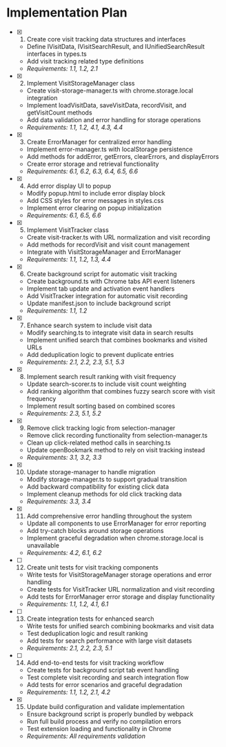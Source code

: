 # Implementation Plan

- [x] 1. Create core visit tracking data structures and interfaces
  - Define IVisitData, IVisitSearchResult, and IUnifiedSearchResult interfaces in types.ts
  - Add visit tracking related type definitions
  - _Requirements: 1.1, 1.2, 2.1_

- [x] 2. Implement VisitStorageManager class
  - Create visit-storage-manager.ts with chrome.storage.local integration
  - Implement loadVisitData, saveVisitData, recordVisit, and getVisitCount methods
  - Add data validation and error handling for storage operations
  - _Requirements: 1.1, 1.2, 4.1, 4.3, 4.4_

- [x] 3. Create ErrorManager for centralized error handling
  - Implement error-manager.ts with localStorage persistence
  - Add methods for addError, getErrors, clearErrors, and displayErrors
  - Create error storage and retrieval functionality
  - _Requirements: 6.1, 6.2, 6.3, 6.4, 6.5, 6.6_

- [x] 4. Add error display UI to popup
  - Modify popup.html to include error display block
  - Add CSS styles for error messages in styles.css
  - Implement error clearing on popup initialization
  - _Requirements: 6.1, 6.5, 6.6_

- [x] 5. Implement VisitTracker class
  - Create visit-tracker.ts with URL normalization and visit recording
  - Add methods for recordVisit and visit count management
  - Integrate with VisitStorageManager and ErrorManager
  - _Requirements: 1.1, 1.2, 1.3, 4.4_

- [x] 6. Create background script for automatic visit tracking
  - Create background.ts with Chrome tabs API event listeners
  - Implement tab update and activation event handlers
  - Add VisitTracker integration for automatic visit recording
  - Update manifest.json to include background script
  - _Requirements: 1.1, 1.2_

- [x] 7. Enhance search system to include visit data
  - Modify searching.ts to integrate visit data in search results
  - Implement unified search that combines bookmarks and visited URLs
  - Add deduplication logic to prevent duplicate entries
  - _Requirements: 2.1, 2.2, 2.3, 5.1, 5.3_

- [x] 8. Implement search result ranking with visit frequency
  - Update search-scorer.ts to include visit count weighting
  - Add ranking algorithm that combines fuzzy search score with visit frequency
  - Implement result sorting based on combined scores
  - _Requirements: 2.3, 5.1, 5.2_

- [x] 9. Remove click tracking logic from selection-manager
  - Remove click recording functionality from selection-manager.ts
  - Clean up click-related method calls in searching.ts
  - Update openBookmark method to rely on visit tracking instead
  - _Requirements: 3.1, 3.2, 3.3_

- [x] 10. Update storage-manager to handle migration
  - Modify storage-manager.ts to support gradual transition
  - Add backward compatibility for existing click data
  - Implement cleanup methods for old click tracking data
  - _Requirements: 3.3, 3.4_

- [x] 11. Add comprehensive error handling throughout the system
  - Update all components to use ErrorManager for error reporting
  - Add try-catch blocks around storage operations
  - Implement graceful degradation when chrome.storage.local is unavailable
  - _Requirements: 4.2, 6.1, 6.2_

- [ ] 12. Create unit tests for visit tracking components
  - Write tests for VisitStorageManager storage operations and error handling
  - Create tests for VisitTracker URL normalization and visit recording
  - Add tests for ErrorManager error storage and display functionality
  - _Requirements: 1.1, 1.2, 4.1, 6.1_

- [ ] 13. Create integration tests for enhanced search
  - Write tests for unified search combining bookmarks and visit data
  - Test deduplication logic and result ranking
  - Add tests for search performance with large visit datasets
  - _Requirements: 2.1, 2.2, 2.3, 5.1_

- [ ] 14. Add end-to-end tests for visit tracking workflow
  - Create tests for background script tab event handling
  - Test complete visit recording and search integration flow
  - Add tests for error scenarios and graceful degradation
  - _Requirements: 1.1, 1.2, 2.1, 4.2_

- [x] 15. Update build configuration and validate implementation
  - Ensure background script is properly bundled by webpack
  - Run full build process and verify no compilation errors
  - Test extension loading and functionality in Chrome
  - _Requirements: All requirements validation_
